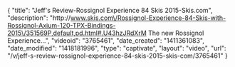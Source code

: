 {
    "title": "Jeff's Review-Rossignol Experience 84 Skis 2015-Skis.com",
    "description": "http:\/\/www.skis.com\/Rossignol-Experience-84-Skis-with-Rossignol-Axium-120-TPX-Bindings-2015\/351569P,default,pd.html#.U43hzJRdXrM The new Rossignol Experience...",
    "videoid": "3765461",
    "date_created": "1411361083",
    "date_modified": "1418181996",
    "type": "captivate",
    "layout": "video",
    "url": "\/v\/jeff-s-review-rossignol-experience-84-skis-2015-skis-com\/3765461"
}